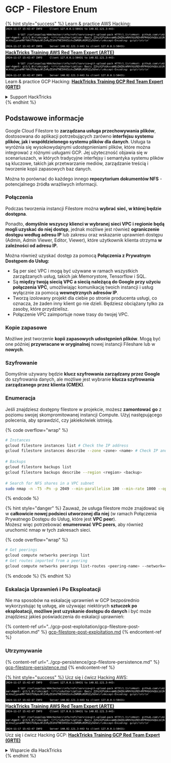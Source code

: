 # GCP - Filestore Enum

{% hint style="success" %}
Learn & practice AWS Hacking:<img src="../../../.gitbook/assets/image (1).png" alt="" data-size="line">[**HackTricks Training AWS Red Team Expert (ARTE)**](https://training.hacktricks.xyz/courses/arte)<img src="../../../.gitbook/assets/image (1).png" alt="" data-size="line">\
Learn & practice GCP Hacking: <img src="../../../.gitbook/assets/image (2).png" alt="" data-size="line">[**HackTricks Training GCP Red Team Expert (GRTE)**<img src="../../../.gitbook/assets/image (2).png" alt="" data-size="line">](https://training.hacktricks.xyz/courses/grte)

<details>

<summary>Support HackTricks</summary>

* Check the [**subscription plans**](https://github.com/sponsors/carlospolop)!
* **Join the** 💬 [**Discord group**](https://discord.gg/hRep4RUj7f) or the [**telegram group**](https://t.me/peass) or **follow** us on **Twitter** 🐦 [**@hacktricks\_live**](https://twitter.com/hacktricks\_live)**.**
* **Share hacking tricks by submitting PRs to the** [**HackTricks**](https://github.com/carlospolop/hacktricks) and [**HackTricks Cloud**](https://github.com/carlospolop/hacktricks-cloud) github repos.

</details>
{% endhint %}

## Podstawowe informacje

Google Cloud Filestore to **zarządzana usługa przechowywania plików**, dostosowana do aplikacji potrzebujących zarówno **interfejsu systemu plików, jak i współdzielonego systemu plików dla danych**. Usługa ta wyróżnia się wysokowydajnymi udostępnieniami plików, które można integrować z różnymi usługami GCP. Jej użyteczność objawia się w scenariuszach, w których tradycyjne interfejsy i semantyka systemu plików są kluczowe, takich jak przetwarzanie mediów, zarządzanie treścią i tworzenie kopii zapasowych baz danych.

Można to porównać do każdego innego **repozytorium dokumentów NFS** - potencjalnego źródła wrażliwych informacji.

### Połączenia

Podczas tworzenia instancji Filestore można **wybrać sieć, w której będzie dostępna**.

Ponadto, **domyślnie wszyscy klienci w wybranej sieci VPC i regionie będą mogli uzyskać do niej dostęp**, jednak możliwe jest również **ograniczenie dostępu według adresu IP** lub zakresu oraz wskazanie uprawnień dostępu (Admin, Admin Viewer, Editor, Viewer), które użytkownik klienta otrzyma **w zależności od adresu IP.**

Można również uzyskać dostęp za pomocą **Połączenia z Prywatnym Dostępem do Usług:**

* Są per sieć VPC i mogą być używane w ramach wszystkich zarządzanych usług, takich jak Memorystore, Tensorflow i SQL.
* Są **między twoją siecią VPC a siecią należącą do Google przy użyciu połączenia VPC**, umożliwiając komunikację twoich instancji i usług wyłącznie za pomocą **wewnętrznych adresów IP**.
* Tworzą izolowany projekt dla ciebie po stronie producenta usługi, co oznacza, że żaden inny klient go nie dzieli. Będziesz obciążany tylko za zasoby, które przydzielisz.
* Połączenie VPC zaimportuje nowe trasy do twojej VPC.

### Kopie zapasowe

Możliwe jest tworzenie **kopii zapasowych udostępnień plików**. Mogą być one później **przywracane w oryginalnej** nowej instancji Fileshare lub w **nowych**.

### Szyfrowanie

Domyślnie używany będzie **klucz szyfrowania zarządzany przez Google** do szyfrowania danych, ale możliwe jest wybranie **klucza szyfrowania zarządzanego przez klienta (CMEK)**.

### Enumeracja

Jeśli znajdziesz dostępny filestore w projekcie, możesz **zamontować go** z poziomu swojej skompromitowanej instancji Compute. Użyj następującego polecenia, aby sprawdzić, czy jakiekolwiek istnieją. 

{% code overflow="wrap" %}
```bash
# Instances
gcloud filestore instances list # Check the IP address
gcloud filestore instances describe --zone <zone> <name> # Check IP and access restrictions

# Backups
gcloud filestore backups list
gcloud filestore backups describe --region <region> <backup>

# Search for NFS shares in a VPC subnet
sudo nmap -n -T5 -Pn -p 2049 --min-parallelism 100 --min-rate 1000 --open 10.99.160.2/20
```
{% endcode %}

{% hint style="danger" %}
Zauważ, że usługa filestore może znajdować się w **całkowicie nowej podsieci utworzonej dla niej** (w ramach Połączenia Prywatnego Dostępu do Usług, które jest **VPC peer**).\
Możesz więc potrzebować **enumerować VPC peers**, aby również uruchomić nmap w tych zakresach sieci.

{% code overflow="wrap" %}
```bash
# Get peerings
gcloud compute networks peerings list
# Get routes imported from a peering
gcloud compute networks peerings list-routes <peering-name> --network=<network-name> --region=<region> --direction=INCOMING
```
{% endcode %}
{% endhint %}

### Eskalacja Uprawnień i Po Eksploatacji

Nie ma sposobów na eskalację uprawnień w GCP bezpośrednio wykorzystując tę usługę, ale używając niektórych **sztuczek po eksploatacji, możliwe jest uzyskanie dostępu do danych** i być może znajdziesz jakieś poświadczenia do eskalacji uprawnień:

{% content-ref url="../gcp-post-exploitation/gcp-filestore-post-exploitation.md" %}
[gcp-filestore-post-exploitation.md](../gcp-post-exploitation/gcp-filestore-post-exploitation.md)
{% endcontent-ref %}

### Utrzymywanie

{% content-ref url="../gcp-persistence/gcp-filestore-persistence.md" %}
[gcp-filestore-persistence.md](../gcp-persistence/gcp-filestore-persistence.md)
{% endcontent-ref %}

{% hint style="success" %}
Ucz się i ćwicz Hacking AWS:<img src="../../../.gitbook/assets/image (1).png" alt="" data-size="line">[**HackTricks Training AWS Red Team Expert (ARTE)**](https://training.hacktricks.xyz/courses/arte)<img src="../../../.gitbook/assets/image (1).png" alt="" data-size="line">\
Ucz się i ćwicz Hacking GCP: <img src="../../../.gitbook/assets/image (2).png" alt="" data-size="line">[**HackTricks Training GCP Red Team Expert (GRTE)**<img src="../../../.gitbook/assets/image (2).png" alt="" data-size="line">](https://training.hacktricks.xyz/courses/grte)

<details>

<summary>Wsparcie dla HackTricks</summary>

* Sprawdź [**plany subskrypcyjne**](https://github.com/sponsors/carlospolop)!
* **Dołącz do** 💬 [**grupy Discord**](https://discord.gg/hRep4RUj7f) lub [**grupy telegramowej**](https://t.me/peass) lub **śledź** nas na **Twitterze** 🐦 [**@hacktricks\_live**](https://twitter.com/hacktricks\_live)**.**
* **Dziel się sztuczkami hackingowymi, przesyłając PR-y do** [**HackTricks**](https://github.com/carlospolop/hacktricks) i [**HackTricks Cloud**](https://github.com/carlospolop/hacktricks-cloud) repozytoriów na githubie.

</details>
{% endhint %}
